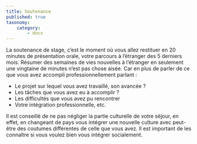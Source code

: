 ```yaml
---
title: Soutenance
published: true
taxonomy:
    category:
        - docs
---
```


La soutenance de stage, c’est le moment où vous allez restituer en 20 minutes de présentation orale, votre parcours à l’étranger des 5 derniers mois. 
Résumer des semaines de vies nouvelles à l’étranger en seulement une vingtaine de minutes n’est pas chose aisée. Car en plus de parler de ce que vous avez accompli professionnellement parlant : 

* Le projet sur lequel vous avez travaillé, son avancée ?
* Les tâches que vous avez eu à accomplir ?
* Les difficultés que vous avez pu rencontrer
* Votre intégration professionnelle, etc.

Il est conseillé de ne pas négliger la partie culturelle de votre séjour, en effet, en changeant de pays vous intégrer une nouvelle culture avec peut-être des coutumes différentes de celle que vous avez. Il est important de les connaître si vous voulez bien vous intégrer socialement.